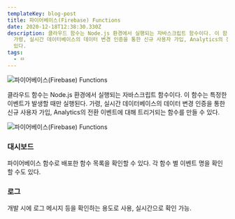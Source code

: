 ```yaml
---
templateKey: blog-post
title: 파이어베이스(Firebase) Functions
date: 2020-12-18T12:38:30.330Z
description: 클라우드 함수는 Node.js 환경에서 실행되는 자바스크립트 함수이다. 이 함수는 특정한 이벤트가 발생할 때만 실행된다.
  가령, 실시간 데이터베이스의 데이터 변경 인증을 통한 신규 사용자 가입, Analytics의 전환 이벤트에 대해 트리거되는 함수를 만들 수
  있다.
tags:
  - ㅁ
---
```

![파이어베이스(Firebase) Functions](/assets/logo-standard.png "파이어베이스(Firebase) Functions")

클라우드 함수는 Node.js 환경에서 실행되는 자바스크립트 함수이다. 이 함수는 특정한 이벤트가 발생할 때만 실행된다. 가령, 실시간 데이터베이스의 데이터 변경 인증을 통한 신규 사용자 가입, Analytics의 전환 이벤트에 대해 트리거되는 함수를 만들 수 있다.

![파이어베이스(Firebase) Functions](/assets/chatbot_–_firebase_console_functions.jpg "파이어베이스(Firebase) Functions")

### 대시보드
파이어베이스 함수로 배포한 함수 목록을 확인할 수 있다. 각 함수 별 이벤트 명을 확인할 수도 있다.

### 로그
개발 시에 로그 메시지 등을 확인하는 용도로 사용, 실시간으로 확인 가능.
